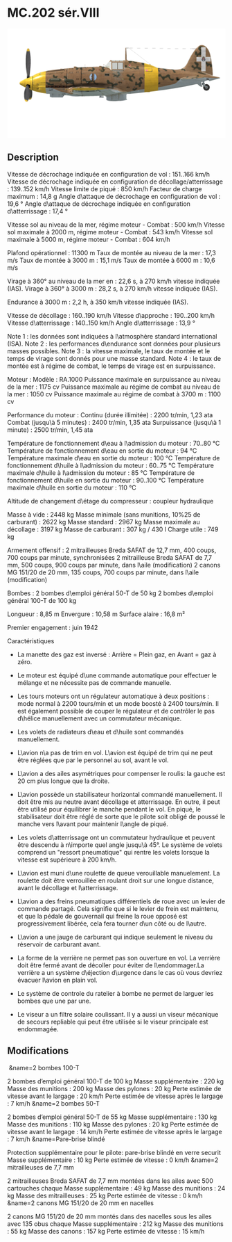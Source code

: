 # MC.202 sér.VIII

![mc202s8](../images/mc202s8.png)

## Description

Vitesse de décrochage indiquée en configuration de vol : 151..166 km/h
Vitesse de décrochage indiquée en configuration de décollage/atterrissage : 139..152 km/h
Vitesse limite de piqué : 850 km/h
Facteur de charge maximum : 14,8 g
Angle d\attaque de décrochage en configuration de vol : 19,6 °
Angle d\attaque de décrochage indiquée en configuration d\atterrissage : 17,4 °

Vitesse sol au niveau de la mer, régime moteur - Combat : 500 km/h
Vitesse sol maximale à 2000 m, régime moteur - Combat : 543 km/h
Vitesse sol maximale à 5000 m, régime moteur - Combat : 604 km/h

Plafond opérationnel : 11300 m
Taux de montée au niveau de la mer : 17,3 m/s
Taux de montée à 3000 m : 15,1 m/s
Taux de montée à 6000 m : 10,6 m/s

Virage à 360° au niveau de la mer en : 22,6 s, à 270 km/h vitesse indiquée (IAS).
Virage à 360° à 3000 m : 28,2 s, à 270 km/h vitesse indiquée (IAS).

Endurance à 3000 m : 2,2 h, à 350 km/h vitesse indiquée (IAS).

Vitesse de décollage : 160..190 km/h
Vitesse d\approche : 190..200 km/h
Vitesse d\atterrissage : 140..150 km/h
Angle d\atterrissage : 13,9 °

Note 1 : les données sont indiquées à l\atmosphère standard international (ISA).
Note 2 : les performances d\endurance sont données pour plusieurs masses possibles.
Note 3 : la vitesse maximale, le taux de montée et le temps de virage sont donnés pour une masse standard.
Note 4 : le taux de montée est à régime de combat, le temps de virage est en surpuissance.

Moteur :
Modèle : RA.1000
Puissance maximale en surpuissance au niveau de la mer : 1175 cv
Puissance maximale au régime de combat au niveau de la mer : 1050 cv
Puissance maximale au régime de combat à 3700 m : 1100 cv

Performance du moteur :
Continu (durée illimitée) : 2200 tr/min, 1,23 ata
Combat (jusqu\à 5 minutes) : 2400 tr/min, 1,35 ata
Surpuissance (jusqu\à 1 minute) : 2500 tr/min, 1,45 ata

Température de fonctionnement d\eau à l\admission du moteur : 70..80 °C
Température de fonctionnement d\eau en sortie du moteur : 94 °C
Température maximale d\eau en sortie du moteur : 100 °C
Température de fonctionnement d\huile à l\admission du moteur : 60..75 °C
Température maximale d\huile à l\admission du moteur : 85 °C
Température de fonctionnement d\huile en sortie du moteur : 90..100 °C
Température maximale d\huile en sortie du moteur : 110 °C

Altitude de changement d\étage du compresseur : coupleur hydraulique

Masse à vide : 2448 kg
Masse minimale (sans munitions, 10%25 de carburant) : 2622 kg
Masse standard : 2967 kg
Masse maximale au décollage : 3197 kg
Masse de carburant : 307 kg / 430 l
Charge utile : 749 kg

Armement offensif :
2 mitrailleuses Breda SAFAT de 12,7 mm, 400 coups, 700 coups par minute, synchronisées
2 mitrailleuse Breda SAFAT de 7,7 mm, 500 coups, 900 coups par minute, dans l\aile (modification)
2 canons MG 151/20 de 20 mm, 135 coups, 700 coups par minute, dans l\aile (modification)

Bombes :
2 bombes d\emploi général 50-T de 50 kg
2 bombes d\emploi général 100-T de 100 kg

Longueur : 8,85 m
Envergure : 10,58 m
Surface alaire : 16,8 m²

Premier engagement : juin 1942

Caractéristiques
- La manette des gaz est inversé : Arrière = Plein gaz, en Avant = gaz à zéro.
- Le moteur est équipé d\une commande automatique pour effectuer le mélange et ne nécessite pas de commande manuelle.
- Les tours moteurs  ont un régulateur automatique à deux positions : mode normal à 2200 tours/min et un mode boosté à 2400 tours/min. Il est également possible de couper le régulateur et de contrôler le pas d\hélice manuellement avec un commutateur mécanique.
 
- Les volets de radiateurs d\eau et d\huile sont commandés manuellement.
- L\avion n\a pas de trim en vol. L\avion est équipé de trim qui ne peut être réglées que par le personnel au sol, avant le vol.
- L\avion a des ailes asymétriques pour compenser le roulis: la gauche est 20 cm plus longue que la droite.
- L\avion possède un stabilisateur horizontal commandé manuellement. Il doit être mis au neutre avant décollage et atterrissage. En outre, il peut être utilisé pour équilibrer le manche pendant le vol. En piqué, le stabilisateur doit être réglé de sorte que le pilote soit obligé de poussé le manche vers l\avant pour maintenir l\angle de piqué.
- Les volets d\atterrissage ont un commutateur hydraulique et peuvent être descendu à n\importe quel angle jusqu\\à 45°. Le système de volets comprend un "ressort pneumatique" qui rentre les volets lorsque la vitesse est supérieure à 200 km/h.
- L\avion est muni d\une roulette de queue verouillable manuelement. La roulette doit être verrouillée en roulant droit sur une longue distance, avant le décollage et l\atterrissage.
- L\avion a des freins pneumatiques différentiels de roue avec un levier de commande partagé. Cela signifie que si le levier de frein est maintenu, et que la pédale de gouvernail qui freine la roue opposé est progressivement libérée, cela fera tourner d\un côté ou de l\autre.
- L\avion a une jauge de carburant qui indique seulement le niveau du réservoir de carburant avant.
- La forme de la verrière ne permet pas son ouverture en vol. La verrière doit être fermé avant de décoller pour éviter de l\endommager.La verrière a un système d\éjection d\urgence dans le cas où vous devriez évacuer l\avion en plain vol.
- Le système de controle du ratelier à bombe ne permet de larguer les bombes que une par une.
- Le viseur a un filtre solaire coulissant. Il y a aussi un viseur mécanique de secours repliable qui peut être utilisée si le viseur principale est endommagée.

## Modifications
﻿
&name=2 bombes 100-T

2 bombes d’emploi général 100-T de 100 kg
Masse supplémentaire : 220 kg
Masse des munitions : 200 kg
Masse des pylones : 20 kg
Perte estimée de vitesse avant le largage : 20 km/h
Perte estimée de vitesse après le largage : 7 km/h﻿
&name=2 bombes 50-T

2 bombes d’emploi général 50-T de 55 kg
Masse supplémentaire : 130 kg
Masse des munitions : 110 kg
Masse des pylones : 20 kg
Perte estimée de vitesse avant le largage : 14 km/h
Perte estimée de vitesse après le largage : 7 km/h﻿
&name=Pare-brise blindé

Protection supplémentaire pour le pilote: pare-brise blindé en verre securit
Masse supplémentaire : 10 kg
Perte estimée de vitesse : 0 km/h﻿
&name=2 mitrailleuses de 7,7 mm

2 mitrailleuses Breda SAFAT de 7,7 mm montées dans les ailes avec 500 cartouches chaque
Masse supplémentaire : 49 kg
Masse des munitions : 24 kg
Masse des mitrailleuses : 25 kg
Perte estimée de vitesse : 0 km/h﻿
&name=2 canons MG 151/20 de 20 mm en nacelles

2 canons MG 151/20 de 20 mm montés dans des nacelles sous les ailes avec 135 obus chaque
Masse supplémentaire : 212 kg
Masse des munitions : 55 kg
Masse des canons : 157 kg
Perte estimée de vitesse : 15 km/h